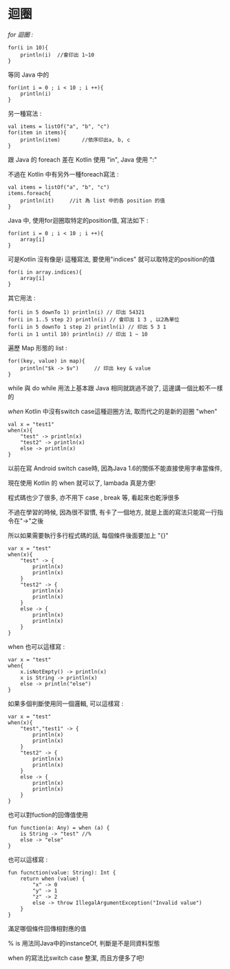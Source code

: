 迴圈
====
*for 迴圈 :*
```
for(i in 10){
	println(i)	//會印出 1~10
}
```
等同 Java 中的
```
for(int i = 0 ; i < 10 ; i ++){
	println(i)
}
```
另一種寫法 :
```
val items = listOf("a", "b", "c")
for(item in items){
	println(item)		//依序印出a, b, c
}
```
跟 Java 的 foreach 差在 Kotlin 使用 "in", Java 使用 ":"

不過在 Kotlin 中有另外一種foreach寫法 :
```
val items = listOf("a", "b", "c")
items.foreach{
	println(it)		//it 為 list 中的各 position 的值
}
```
Java 中, 使用for迴圈取特定的position值, 寫法如下 :
```
for(int i = 0 ; i < 10 ; i ++){
	array[i]
}
```
可是Kotlin 沒有像是i 這種寫法, 要使用"indices" 就可以取特定的position的值
```
for(i in array.indices){
	array[i]
}
```
其它用法 :
```
for(i in 5 downTo 1) println(i) // 印出 54321
for(i in 1..5 step 2) println(i) // 會印出 1 3 , 以2為單位
for(i in 5 downTo 1 step 2) println(i) // 印出 5 3 1
for(i in 1 until 10) println(i) // 印出 1 ~ 10
```
遍歷 Map 形態的 list :
```
for((key, value) in map){
	println("$k -> $v")		// 印出 key & value
}
```

while 與 do while 用法上基本跟 Java 相同就跳過不說了, 這邊講一個比較不一樣的

*when*
Kotlin 中沒有switch case這種迴圈方法, 取而代之的是新的迴圈 "when"
```
val x = "test1"
when(x){
    "test" -> println(x)
    "test2" -> println(x)
    else -> println(x)
}
```
以前在寫 Android switch case時, 因為Java 1.6的關係不能直接使用字串當條件,

現在使用 Kotlin 的 when 就可以了, lambada 真是方便!

程式碼也少了很多, 亦不用下 case , break 等, 看起來也乾淨很多

不過在學習的時候, 因為很不習慣, 有卡了一個地方, 就是上面的寫法只能寫一行指令在"->"之後

所以如果需要執行多行程式碼的話, 每個條件後面要加上 "{}"
```
var x = "test"
when(x){
    "test" -> {
        println(x)
        println(x)
    }
    "test2" -> {
        println(x)
        println(x)
    }
    else -> {
        println(x)
        println(x)
    }
}
```
when 也可以這樣寫 :
```
var x = "test"
when{
    x.isNotEmpty() -> println(x)
    x is String -> println(x)
    else -> println("else")
}
```
如果多個判斷使用同一個邏輯, 可以這樣寫 :
```
var x = "test"
when(x){
    "test","test1" -> {
        println(x)
        println(x)
    }
    "test2" -> {
        println(x)
        println(x)
    }
    else -> {
        println(x)
        println(x)
    }
}
```
也可以對fuction的回傳值使用
```
fun function(a: Any) = when (a) {
    is String -> "test"	//%
    else -> "else"
}
```
也可以這樣寫 : 
```
fun fucnction(value: String): Int {
    return when (value) {
        "x" -> 0
        "y" -> 1
        "z" -> 2
        else -> throw IllegalArgumentException("Invalid value")
    }
}
```
滿足哪個條件回傳相對應的值

% is 用法同Java中的instanceOf, 判斷是不是同資料型態

when 的寫法比switch case 整潔, 而且方便多了吧!




